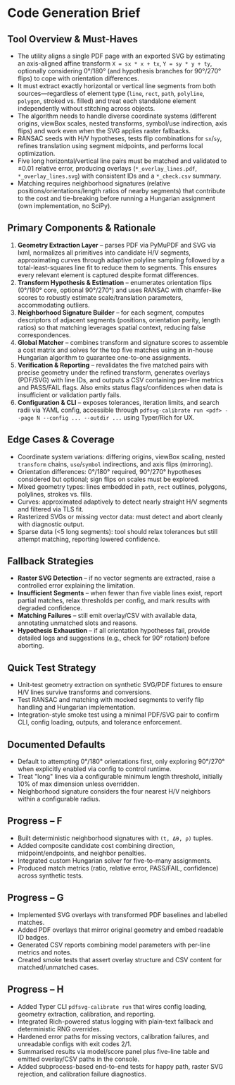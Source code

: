# Code Generation Brief

## Tool Overview & Must-Haves
- The utility aligns a single PDF page with an exported SVG by estimating an axis-aligned affine transform `X = sx * x + tx`, `Y = sy * y + ty`, optionally considering 0°/180° (and hypothesis branches for 90°/270° flips) to cope with orientation differences.
- It must extract exactly horizontal or vertical line segments from both sources—regardless of element type (`line`, `rect`, `path`, `polyline`, `polygon`, stroked vs. filled) and treat each standalone element independently without stitching across objects.
- The algorithm needs to handle diverse coordinate systems (different origins, viewBox scales, nested transforms, symbol/use indirection, axis flips) and work even when the SVG applies raster fallbacks.
- RANSAC seeds with H/V hypotheses, tests flip combinations for `sx`/`sy`, refines translation using segment midpoints, and performs local optimization.
- Five long horizontal/vertical line pairs must be matched and validated to ±0.01 relative error, producing overlays (`*_overlay_lines.pdf`, `*_overlay_lines.svg`) with consistent IDs and a `*_check.csv` summary.
- Matching requires neighborhood signatures (relative positions/orientations/length ratios of nearby segments) that contribute to the cost and tie-breaking before running a Hungarian assignment (own implementation, no SciPy).

## Primary Components & Rationale
1. **Geometry Extraction Layer** – parses PDF via PyMuPDF and SVG via lxml, normalizes all primitives into candidate H/V segments, approximating curves through adaptive polyline sampling followed by a total-least-squares line fit to reduce them to segments. This ensures every relevant element is captured despite format differences.
2. **Transform Hypothesis & Estimation** – enumerates orientation flips (0°/180° core, optional 90°/270°) and uses RANSAC with chamfer-like scores to robustly estimate scale/translation parameters, accommodating outliers.
3. **Neighborhood Signature Builder** – for each segment, computes descriptors of adjacent segments (positions, orientation parity, length ratios) so that matching leverages spatial context, reducing false correspondences.
4. **Global Matcher** – combines transform and signature scores to assemble a cost matrix and solves for the top five matches using an in-house Hungarian algorithm to guarantee one-to-one assignments.
5. **Verification & Reporting** – revalidates the five matched pairs with precise geometry under the refined transform, generates overlays (PDF/SVG) with line IDs, and outputs a CSV containing per-line metrics and PASS/FAIL flags. Also emits status flags/confidences when data is insufficient or validation partly fails.
6. **Configuration & CLI** – exposes tolerances, iteration limits, and search radii via YAML config, accessible through `pdfsvg-calibrate run <pdf> --page N --config ... --outdir ...` using Typer/Rich for UX.

## Edge Cases & Coverage
- Coordinate system variations: differing origins, viewBox scaling, nested `transform` chains, `use`/`symbol` indirections, and axis flips (mirroring).
- Orientation differences: 0°/180° required, 90°/270° hypotheses considered but optional; sign flips on scales must be explored.
- Mixed geometry types: lines embedded in `path`, `rect` outlines, polygons, polylines, strokes vs. fills.
- Curves: approximated adaptively to detect nearly straight H/V segments and filtered via TLS fit.
- Rasterized SVGs or missing vector data: must detect and abort cleanly with diagnostic output.
- Sparse data (<5 long segments): tool should relax tolerances but still attempt matching, reporting lowered confidence.

## Fallback Strategies
- **Raster SVG Detection** – if no vector segments are extracted, raise a controlled error explaining the limitation.
- **Insufficient Segments** – when fewer than five viable lines exist, report partial matches, relax thresholds per config, and mark results with degraded confidence.
- **Matching Failures** – still emit overlay/CSV with available data, annotating unmatched slots and reasons.
- **Hypothesis Exhaustion** – if all orientation hypotheses fail, provide detailed logs and suggestions (e.g., check for 90° rotation) before aborting.

## Quick Test Strategy
- Unit-test geometry extraction on synthetic SVG/PDF fixtures to ensure H/V lines survive transforms and conversions.
- Test RANSAC and matching with mocked segments to verify flip handling and Hungarian implementation.
- Integration-style smoke test using a minimal PDF/SVG pair to confirm CLI, config loading, outputs, and tolerance enforcement.

## Documented Defaults
- Default to attempting 0°/180° orientations first, only exploring 90°/270° when explicitly enabled via config to control runtime.
- Treat "long" lines via a configurable minimum length threshold, initially 10% of max dimension unless overridden.
- Neighborhood signature considers the four nearest H/V neighbors within a configurable radius.

## Progress – F
- Built deterministic neighborhood signatures with `(t, Δθ, ρ)` tuples.
- Added composite candidate cost combining direction, midpoint/endpoints, and neighbor penalties.
- Integrated custom Hungarian solver for five-to-many assignments.
- Produced match metrics (ratio, relative error, PASS/FAIL, confidence) across synthetic tests.

## Progress – G
- Implemented SVG overlays with transformed PDF baselines and labelled matches.
- Added PDF overlays that mirror original geometry and embed readable ID badges.
- Generated CSV reports combining model parameters with per-line metrics and notes.
- Created smoke tests that assert overlay structure and CSV content for matched/unmatched cases.

## Progress – H
- Added Typer CLI `pdfsvg-calibrate run` that wires config loading, geometry extraction, calibration, and reporting.
- Integrated Rich-powered status logging with plain-text fallback and deterministic RNG overrides.
- Hardened error paths for missing vectors, calibration failures, and unreadable configs with exit codes 2/1.
- Summarised results via model/score panel plus five-line table and emitted overlay/CSV paths in the console.
- Added subprocess-based end-to-end tests for happy path, raster SVG rejection, and calibration failure diagnostics.
